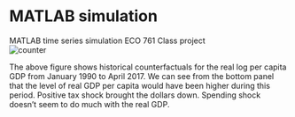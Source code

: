 # MATLAB simulation
MATLAB time series simulation ECO 761 Class project<br/>
![counter](https://user-images.githubusercontent.com/61847185/187025939-1c144992-ad26-4790-89d5-bf9326478dc5.jpg)

The above figure shows historical counterfactuals for the real log per capita GDP from January 1990 to April 2017. We can see from the bottom panel that the level of real GDP per capita would have been higher during this period. Positive tax shock brought the dollars down. Spending shock doesn’t seem to do much with the real GDP. 
